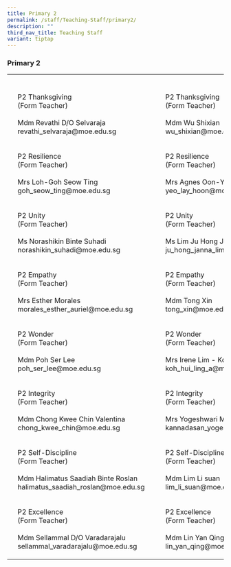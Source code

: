 ```yaml
---
title: Primary 2
permalink: /staff/Teaching-Staff/primary2/
description: ""
third_nav_title: Teaching Staff
variant: tiptap
---
```

<h3>Primary 2</h3><table><tbody><tr><th rowspan="1" colspan="1"><p></p></th><th rowspan="1" colspan="1"><p></p></th><th rowspan="1" colspan="1"><p></p></th><th rowspan="1" colspan="1"><p></p></th><th rowspan="1" colspan="1"><p></p></th></tr><tr><td rowspan="1" colspan="1"><p></p></td><td rowspan="1" colspan="1"><p>P2 Thanksgiving<br>(Form Teacher)<br><br>Mdm Revathi D/O Selvaraja<br>revathi_selvaraja@moe.edu.sg</p></td><td rowspan="1" colspan="1"><p></p></td><td rowspan="1" colspan="1"><p></p></td><td rowspan="1" colspan="1"><p>P2 Thanksgiving <br>(Form Teacher)<br><br>Mdm Wu Shixian<br>wu_shixian@moe.edu.sg</p></td></tr><tr><td rowspan="1" colspan="1"><p></p></td><td rowspan="1" colspan="1"><p>P2 Resilience<br>(Form Teacher)<br><br>Mrs Loh-Goh Seow Ting<br>goh_seow_ting@moe.edu.sg</p></td><td rowspan="1" colspan="1"><p></p></td><td rowspan="1" colspan="1"><p></p></td><td rowspan="1" colspan="1"><p>P2 Resilience<br>(Form Teacher)<br><br>Mrs Agnes Oon-Yeo Lay Hoon<br>yeo_lay_hoon@moe.edu.sg</p></td></tr><tr><td rowspan="1" colspan="1"><p></p></td><td rowspan="1" colspan="1"><p>P2 Unity<br>(Form Teacher)<br><br>Ms Norashikin Binte Suhadi<br>norashikin_suhadi@moe.edu.sg</p></td><td rowspan="1" colspan="1"><p></p></td><td rowspan="1" colspan="1"><p></p></td><td rowspan="1" colspan="1"><p>P2 Unity<br>(Form Teacher)<br><br>Ms Lim Ju Hong Janna<br>ju_hong_janna_lim@moe.edu.sg</p></td></tr><tr><td rowspan="1" colspan="1"><p></p></td><td rowspan="1" colspan="1"><p>P2 Empathy<br>(Form Teacher)<br><br>Mrs Esther Morales<br>morales_esther_auriel@moe.edu.sg</p></td><td rowspan="1" colspan="1"><p></p></td><td rowspan="1" colspan="1"><p></p></td><td rowspan="1" colspan="1"><p>P2 Empathy<br>(Form Teacher)<br><br>Mdm Tong Xin<br>tong_xin@moe.edu.sg</p></td></tr><tr><td rowspan="1" colspan="1"><p></p></td><td rowspan="1" colspan="1"><p>P2 Wonder<br>(Form Teacher)<br><br>Mdm Poh Ser Lee<br>poh_ser_lee@moe.edu.sg</p></td><td rowspan="1" colspan="1"><p></p></td><td rowspan="1" colspan="1"><p></p></td><td rowspan="1" colspan="1"><p>P2 Wonder<br>(Form Teacher)<br><br>Mrs Irene Lim - Koh Hui Ling<br>koh_hui_ling_a@moe.edu.sg</p></td></tr><tr><td rowspan="1" colspan="1"><p></p></td><td rowspan="1" colspan="1"><p>P2 Integrity<br>(Form Teacher)<br><br>Mdm Chong Kwee Chin Valentina<br>chong_kwee_chin@moe.edu.sg</p></td><td rowspan="1" colspan="1"><p></p></td><td rowspan="1" colspan="1"><p></p></td><td rowspan="1" colspan="1"><p>P2 Integrity <br>(Form Teacher)<br><br>Mrs Yogeshwari Manikandan<br>kannadasan_yogeshwari@moe.edu.sg</p></td></tr><tr><td rowspan="1" colspan="1"><p></p></td><td rowspan="1" colspan="1"><p>P2 Self-Discipline<br>(Form Teacher)<br><br>Mdm Halimatus Saadiah Binte Roslan<br>halimatus_saadiah_roslan@moe.edu.sg<br></p></td><td rowspan="1" colspan="1"><p></p></td><td rowspan="1" colspan="1"><p></p></td><td rowspan="1" colspan="1"><p>P2 Self-Discipline <br>(Form Teacher)<br><br>Mdm Lim Li suan<br>lim_li_suan@moe.edu.sg</p></td></tr><tr><td rowspan="1" colspan="1"><p></p></td><td rowspan="1" colspan="1"><p>P2 Excellence<br>(Form Teacher)<br><br>Mdm Sellammal D/O Varadarajalu<br>sellammal_varadarajalu@moe.edu.sg</p></td><td rowspan="1" colspan="1"><p></p></td><td rowspan="1" colspan="1"><p></p></td><td rowspan="1" colspan="1"><p>P2 Excellence<br>(Form Teacher)<br><br>Mdm Lin Yan Qing<br>lin_yan_qing@moe.edu</p></td></tr></tbody></table><p></p>